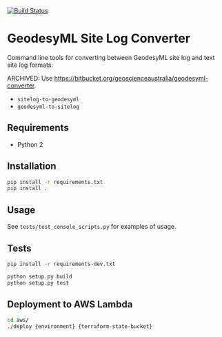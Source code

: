 [![Build Status](https://travis-ci.org/GeoscienceAustralia/GeodesyMLConverter.svg?branch=master)](https://travis-ci.org/GeoscienceAustralia/GeodesyMLConverter)

# GeodesyML Site Log Converter
Command line tools for converting between GeodesyML site log and text site log formats:

ARCHIVED: Use https://bitbucket.org/geoscienceaustralia/geodesyml-converter.

* `sitelog-to-geodesyml`
* `geodesyml-to-sitelog`

## Requirements
* Python 2

## Installation

```bash
pip install -r requirements.txt
pip install .
```

## Usage
See `tests/test_console_scripts.py` for examples of usage.

## Tests

```bash
pip install -r requirements-dev.txt
```

``` bash
python setup.py build
python setup.py test
```

## Deployment to AWS Lambda

```bash
cd aws/
./deploy {environment} {terraform-state-bucket}
```

